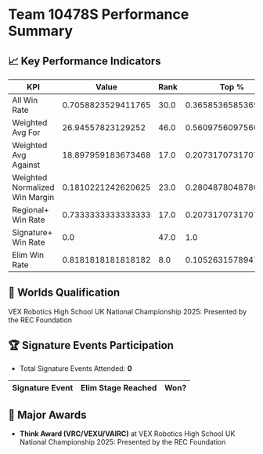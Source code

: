 # Team 10478S Performance Summary

## 📈 Key Performance Indicators
| KPI | Value | Rank | Top % |
| --- | ----- | ---- | ----- |
| All Win Rate | 0.7058823529411765 | 30.0 | 0.36585365853658536 |
| Weighted Avg For | 26.94557823129252 | 46.0 | 0.5609756097560976 |
| Weighted Avg Against | 18.897959183673468 | 17.0 | 0.2073170731707317 |
| Weighted Normalized Win Margin | 0.1810221242620625 | 23.0 | 0.2804878048780488 |
| Regional+ Win Rate | 0.7333333333333333 | 17.0 | 0.2073170731707317 |
| Signature+ Win Rate | 0.0 | 47.0 | 1.0 |
| Elim Win Rate | 0.8181818181818182 | 8.0 | 0.10526315789473684 |


## 🎯 Worlds Qualification
VEX Robotics High School UK National Championship 2025: Presented by the REC Foundation

## 🏆 Signature Events Participation
- Total Signature Events Attended: **0**

| Signature Event | Elim Stage Reached | Won? |
|:----------------|:-------------------|:----|


## 🥇 Major Awards
- **Think Award (VRC/VEXU/VAIRC)** at VEX Robotics High School UK National Championship 2025: Presented by the REC Foundation

